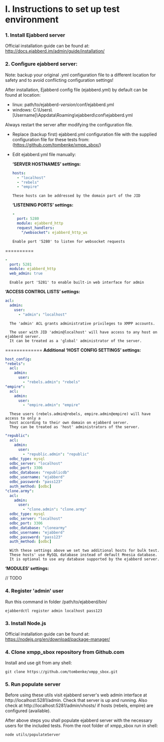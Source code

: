I. Instructions to set up test environment
=============
### 1. Install Ejabberd server

Official installation guide can be found at:
http://docs.ejabberd.im/admin/guide/installation/

### 2. Configure ejabberd server:

Note: backup your original .yml configuration file to a different location for safety and to avoid conflicting configuration settings!

After installation, Ejabberd config file (ejabberd.yml) by default can be found at location:
- linux: path/to/ejabberd-*version*/conf/ejabberd.yml
- windows: C:\Users\\[Username\]\Appdata\Roaming\ejabberd\conf\ejabberd.yml

Always restart the server after modifying the configuration file.

- Replace (backup first) ejabberd.yml configuration file with the supplied configuration file for these tests from:
(https://github.com/tombenke/xmpp_sbox/)

- Edit ejabberd.yml file manually:

  **‘SERVER HOSTNAMES’ settings:**

  ```yaml
  hosts:
    - "localhost"
    - "rebels"
    - "empire"
  ```
      These hosts can be addressed by the domain part of the JID

  **‘LISTENING PORTS’ settings:**
  
  ```yaml
  - 
    port: 5280
    module: ejabberd_http
    request_handlers:
      "/websocket": ejabberd_http_ws
  ```
      Enable port '5280' to listen for websocket requests
==========
      
  ```yaml
  - 
    port: 5281
    module: ejabberd_http
    web_admin: true
  ```
      Enable port '5281' to enable built-in web interface for admin

  **‘ACCESS CONTROL LISTS’ settings:**
  ```yaml
  acl:
    admin:
      user:
        - "admin": "localhost"
  ```
      The 'admin' ACL grants administrative privileges to XMPP accounts.
      
      The user with JID 'admin@localhost' will have access to any host on ejabberd server.
      It can be treated as a 'global' administrator of the server.
  =============
  **Additional ‘HOST CONFIG SETTINGS’ settings:**
  ```yaml
  host_config:
  "rebels":
    acl:
      admin:
        user:
          - "rebels.admin": "rebels"
  "empire":
    acl:
      admin:
        user:
          - "empire.admin": "empire"
  ```
      These users (rebels.admin@rebels, empire.admin@empire) will have access to only a
      host according to their own domain on ejabberd server.
      They can be treated as 'host' administrators of the server.
  
  ```yaml
  "republic":
    acl:
      admin:
        user:
          - "republic.admin": "republic"
    odbc_type: mysql
    odbc_server: "localhost"
    odbc_port: 3306
    odbc_database: "republicdb"
    odbc_username: "ejabberd"
    odbc_password: "pass123"
    auth_method: [odbc]
  "clone.army":
    acl:
      admin:
        user:
          - "clone.admin": "clone.army"
    odbc_type: mysql
    odbc_server: "localhost"
    odbc_port: 3306
    odbc_database: "clonearmy"
    odbc_username: "ejabberd"
    odbc_password: "pass123"
    auth_method: [odbc]
  ```
      With these settings above we set two additional hosts for bulk test.
      These hosts' use MySQL database instead of default Mnesia database.
      It is optional to use any database supported by the ejabberd server.

  **‘MODULES’ settings:**

  // TODO

### 4. Register 'admin' user
Run this command in folder /path/to/ejabberd/bin/
```
ejabberdctl register admin localhost pass123
```

### 3. Install Node.js
Official installation guide can be found at: 
https://nodejs.org/en/download/package-manager/

### 4. Clone xmpp_sbox repository from Github.com
Install and use git from any shell: 
```
git clone https://github.com/tombenke/xmpp_sbox.git
```

### 5. Run populate server
Before using these utils visit ejabberd server's web admin interface at http://localhost:5281/admin. Check that server is up and running. Also check at http://localhost:5281/admin/vhosts/ if hosts (rebels, empire) are configured (available).

After above steps you shall populate ejabberd server with the necessary users for the included tests.
From the root folder of xmpp_sbox run in shell:
```
node utils/populateServer
```
